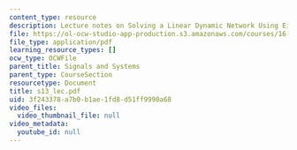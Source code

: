 ```yaml
---
content_type: resource
description: Lecture notes on Solving a Linear Dynamic Network Using Eigenvalue Method.
file: https://ol-ocw-studio-app-production.s3.amazonaws.com/courses/16-01-unified-engineering-i-ii-iii-iv-fall-2005-spring-2006/3f243378a7b0b1ae1fd8d51ff9990a68_s13_lec.pdf
file_type: application/pdf
learning_resource_types: []
ocw_type: OCWFile
parent_title: Signals and Systems
parent_type: CourseSection
resourcetype: Document
title: s13_lec.pdf
uid: 3f243378-a7b0-b1ae-1fd8-d51ff9990a68
video_files:
  video_thumbnail_file: null
video_metadata:
  youtube_id: null
---
```

